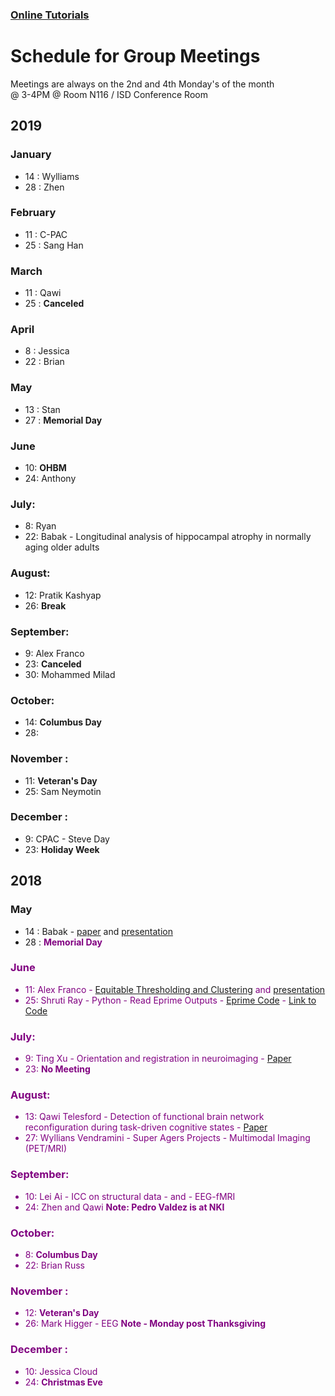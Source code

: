 

### [Online Tutorials](online_tutorials.md)

# Schedule for Group Meetings

Meetings are always on the 2nd and 4th Monday's of the month  
@ 3-4PM @ Room N116 / ISD Conference Room



## 2019
### January
- 14 : Wylliams
- 28 : Zhen

### February
- 11 : C-PAC
- 25 : Sang Han

### March
- 11 : Qawi
- 25 : **Canceled**

### April
- 8 : Jessica 
- 22 : Brian

### May
- 13 : Stan
- 27 :  **Memorial Day**

### June
- 10: **OHBM**
- 24: Anthony


### July:
- 8: Ryan
- 22: Babak - Longitudinal analysis of hippocampal atrophy in normally aging older adults


### August:
- 12: Pratik Kashyap
- 26: **Break**

### September:
- 9: Alex Franco
- 23: **Canceled**
- 30: Mohammed Milad 

### October:
- 14: **Columbus Day**
- 28: 

### November :
- 11: **Veteran's Day**
- 25: Sam Neymotin


### December :
- 9: CPAC - Steve Day
- 23: **Holiday Week**






## 2018
### May
- 14 : Babak - [paper](DOCS/babak_2018.pdf) and [presentation](DOCS/Babak_May2018.pptx)
- 28 : <span style="color:purple">**Memorial Day**<font color="purple">  

### June
- 11: Alex Franco - [Equitable Thresholding and Clustering](DOCS/EquitableThresholdingandClustering.pdf) and [presentation](DOCS/ETAC_presentation.pdf)
- 25: Shruti Ray - Python - Read Eprime Outputs - [Eprime Code](DOCS/EPrime_Codes.pdf) - [Link to Code](https://github.com/shrutiray/eprimedata2feat)


### July:
- 9: Ting Xu - Orientation and registration in neuroimaging - [Paper](DOCS/garcia2018.pdf)
- 23: **No Meeting**

### August:
- 13: Qawi Telesford - Detection of functional brain network reconfiguration during task-driven cognitive states - [Paper](https://www.ncbi.nlm.nih.gov/pmc/articles/PMC5133201/)
- 27: Wyllians Vendramini - Super Agers Projects - Multimodal Imaging (PET/MRI)

### September:
- 10: Lei Ai - ICC on structural data - and - EEG-fMRI
- 24: Zhen and Qawi **Note: Pedro Valdez is at NKI**

### October:
- 8: **Columbus Day**
- 22: Brian Russ

### November :
- 12: **Veteran's Day**
- 26: Mark Higger - EEG **Note - Monday post Thanksgiving**


### December :
- 10: Jessica Cloud
- 24: <span style="color:purple">**Christmas Eve**<font color="purple">


